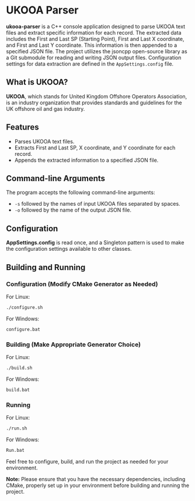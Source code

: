 # UKOOA Parser

**ukooa-parser** is a C++ console application designed to parse UKOOA text files and extract specific information for each record. The extracted data includes the First and Last SP (Starting Point), First and Last X coordinate, and First and Last Y coordinate. This information is then appended to a specified JSON file. The project utilizes the jsoncpp open-source library as a Git submodule for reading and writing JSON output files. Configuration settings for data extraction are defined in the `AppSettings.config` file.

## What is UKOOA?

**UKOOA**, which stands for United Kingdom Offshore Operators Association, is an industry organization that provides standards and guidelines for the UK offshore oil and gas industry.

## Features

- Parses UKOOA text files.
- Extracts First and Last SP, X coordinate, and Y coordinate for each record.
- Appends the extracted information to a specified JSON file.

## Command-line Arguments

The program accepts the following command-line arguments:

- `-s` followed by the names of input UKOOA files separated by spaces.
- `-o` followed by the name of the output JSON file.

## Configuration

**AppSettings.config** is read once, and a Singleton pattern is used to make the configuration settings available to other classes.

## Building and Running

### Configuration (Modify CMake Generator as Needed)

For Linux:

```bash
./configure.sh
```

For Windows:

```bash
configure.bat
```

### Building (Make Appropriate Generator Choice)

For Linux:

```bash
./build.sh
```

For Windows:

```bash
build.bat
```

### Running

For Linux:

```bash
./run.sh
```

For Windows:

```bash
Run.bat
```

Feel free to configure, build, and run the project as needed for your environment.

**Note:** Please ensure that you have the necessary dependencies, including CMake, properly set up in your environment before building and running the project.
